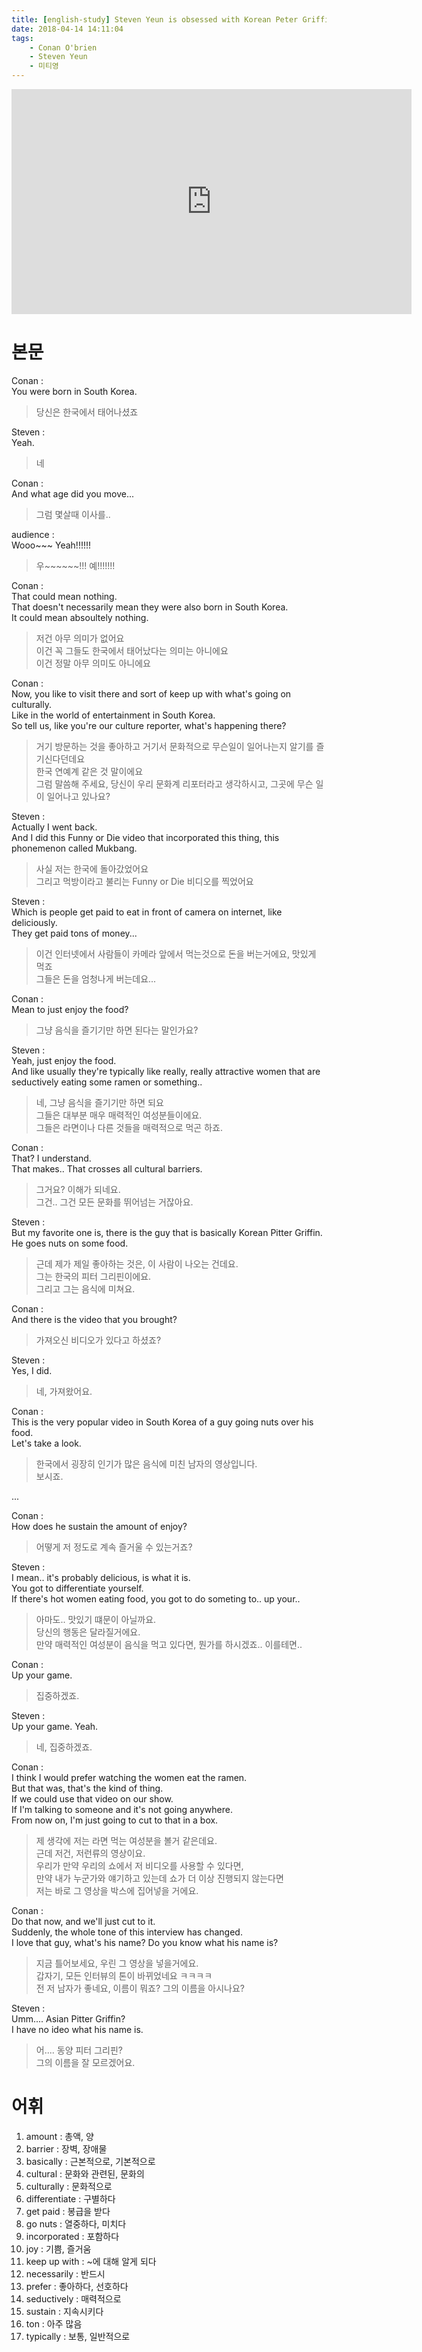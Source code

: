 ```yaml
---
title: [english-study] Steven Yeun is obsessed with Korean Peter Griffin 본문/헤석
date: 2018-04-14 14:11:04
tags:
    - Conan O'brien
    - Steven Yeun
    - 미티영
---
```


<iframe width="640" height="360" src="https://www.youtube.com/embed/Ej092tY36IY" frameborder="0" allow="autoplay; encrypted-media" allowfullscreen></iframe>

# 본문
Conan :  
You were born in South Korea.  
> 당신은 한국에서 태어나셨죠  

Steven :  
Yeah.  
> 네  

Conan :  
And what age did you move...  
> 그럼 몇살때 이사를..  

audience :  
Wooo~~~ Yeah!!!!!!  
> 우~~~~~~!!! 예!!!!!!!  

Conan :  
That could mean nothing.  
That doesn't necessarily mean they were also born in South Korea.  
It could mean absoultely nothing.  
> 저건 아무 의미가 없어요  
이건 꼭 그들도 한국에서 태어났다는 의미는 아니에요  
이건 정말 아무 의미도 아니에요  

Conan :  
Now, you like to visit there and sort of keep up with what's going on culturally.  
Like in the world of entertainment in South Korea.  
So tell us, like you're our culture reporter, what's happening there?  
> 거기 방문하는 것을 좋아하고 거기서 문화적으로 무슨일이 일어나는지 알기를 즐기신다던데요  
한국 연예계 같은 것 말이에요  
그럼 말씀해 주세요, 당신이 우리 문화계 리포터라고 생각하시고, 그곳에 무슨 일이 일어나고 있나요?  

Steven :  
Actually I went back.  
And I did this Funny or Die video that incorporated this thing, this phonemenon called Mukbang.  
> 사실 저는 한국에 돌아갔었어요  
그리고 먹방이라고 불리는 Funny or Die 비디오를 찍었어요  

Steven :  
Which is people get paid to eat in front of camera on internet, like deliciously.  
They get paid tons of money...  
> 이건 인터넷에서 사람들이 카메라 앞에서 먹는것으로 돈을 버는거에요, 맛있게 먹죠  
그들은 돈을 엄청나게 버는데요...  

Conan :  
Mean to just enjoy the food?  
> 그냥 음식을 즐기기만 하면 된다는 말인가요?  

Steven :  
Yeah, just enjoy the food.  
And like usually they're typically like really, really attractive women that are seductively eating some ramen or something..  
> 네, 그냥 음식을 즐기기만 하면 되요  
그들은 대부분 매우 매력적인 여성분들이에요.  
그들은 라면이나 다른 것들을 매력적으로 먹곤 하죠.  

Conan :  
That? I understand.  
That makes.. That crosses all cultural barriers.  
> 그거요? 이해가 되네요.  
그건.. 그건 모든 문화를 뛰어넘는 거잖아요.  

Steven :  
But my favorite one is, there is the guy that is basically Korean Pitter Griffin.  
He goes nuts on some food.  
> 근데 제가 제일 좋아하는 것은, 이 사람이 나오는 건데요.  
그는 한국의 피터 그리핀이에요.  
그리고 그는 음식에 미쳐요.  

Conan :  
And there is the video that you brought?  
> 가져오신 비디오가 있다고 하셨죠?  

Steven :  
Yes, I did.  
> 네, 가져왔어요.  

Conan :  
This is the very popular video in South Korea of a guy going nuts over his food.  
Let's take a look.  
> 한국에서 굉장히 인기가 많은 음식에 미친 남자의 영상입니다.  
보시죠.  

...  

Conan :  
How does he sustain the amount of enjoy?  
> 어떻게 저 정도로 계속 즐거울 수 있는거죠?  

Steven :  
I mean.. it's probably delicious, is what it is.  
You got to differentiate yourself.  
If there's hot women eating food, you got to do someting to.. up your..  
> 아마도.. 맛있기 떄문이 아닐까요.  
당신의 행동은 달라질거에요.  
만약 매력적인 여성분이 음식을 먹고 있다면, 뭔가를 하시겠죠.. 이를테면..  

Conan :  
Up your game.  
> 집중하겠죠.  

Steven :  
Up your game. Yeah.  
> 네, 집중하겠죠.  

Conan :  
I think I would prefer watching the women eat the ramen.  
But that was, that's the kind of thing.  
If we could use that video on our show.  
If I'm talking to someone and it's not going anywhere.  
From now on, I'm just going to cut to that in a box.  
> 제 생각에 저는 라면 먹는 여성분을 볼거 같은데요.  
근데 저건, 저런류의 영상이요.  
우리가 만약 우리의 쇼에서 저 비디오를 사용할 수 있다면,  
만약 내가 누군가와 얘기하고 있는데 쇼가 더 이상 진행되지 않는다면  
저는 바로 그 영상을 박스에 집어넣을 거에요.  

Conan :  
Do that now, and we'll just cut to it.  
Suddenly, the whole tone of this interview has changed.  
I love that guy, what's his name? Do you know what his name is?  
> 지금 틀어보세요, 우린 그 영상을 넣을거에요.  
갑자기, 모든 인터뷰의 톤이 바뀌었네요 ㅋㅋㅋㅋ  
전 저 남자가 좋네요, 이름이 뭐죠? 그의 이름을 아시나요?  

Steven :  
Umm.... Asian Pitter Griffin?  
I have no ideo what his name is.  
> 어.... 동양 피터 그리핀?  
그의 이름을 잘 모르겠어요.  

# 어휘
1. amount : 총액, 양  
1. barrier : 장벽, 장애물  
1. basically : 근본적으로, 기본적으로  
1. cultural : 문화와 관련된, 문화의  
1. culturally : 문화적으로  
1. differentiate : 구별하다  
1. get paid : 봉급을 받다  
1. go nuts : 열중하다, 미치다  
1. incorporated : 포함하다  
1. joy : 기쁨, 즐거움  
1. keep up with : ~에 대해 알게 되다  
1. necessarily : 반드시  
1. prefer : 좋아하다, 선호하다  
1. seductively : 매력적으로  
1. sustain : 지속시키다  
1. ton : 아주 많음
1. typically : 보통, 일반적으로  

<!-- more -->